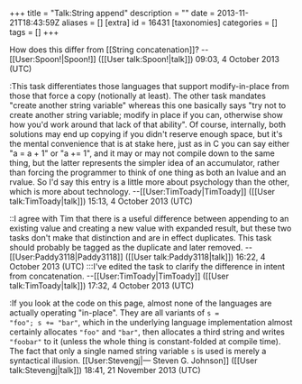 +++
title = "Talk:String append"
description = ""
date = 2013-11-21T18:43:59Z
aliases = []
[extra]
id = 16431
[taxonomies]
categories = []
tags = []
+++

How does this differ from [[String concatenation]]? --[[User:Spoon!|Spoon!]] ([[User talk:Spoon!|talk]]) 09:03, 4 October 2013 (UTC)

:This task differentiates those languages that support modify-in-place from those that force a copy (notionally at least).  The other task mandates "create another string variable" whereas this one basically says "try not to create another string variable; modify in place if you can, otherwise show how you'd work around that lack of that ability".  Of course, internally, both solutions may end up copying if you didn't reserve enough space, but it's the mental convenience that is at stake here, just as in C you can say either "a = a + 1" or "a += 1", and it may or may not compile down to the same thing, but the latter represents the simpler idea of an accumulator, rather than forcing the programmer to think of one thing as both an lvalue and an rvalue.  So I'd say this entry is a little more about psychology than the other, which is more about technology.  --[[User:TimToady|TimToady]] ([[User talk:TimToady|talk]]) 15:13, 4 October 2013 (UTC)

::I agree with Tim that there is a useful difference between appending to an existing value and creating a new value with expanded result, but these two tasks don't make that distinction and are in effect duplicates. This task should probably be tagged as the duplicate and later removed. --[[User:Paddy3118|Paddy3118]] ([[User talk:Paddy3118|talk]]) 16:22, 4 October 2013 (UTC)
:::I've edited the task to clarify the difference in intent from concatenation.  --[[User:TimToady|TimToady]] ([[User talk:TimToady|talk]]) 17:32, 4 October 2013 (UTC)

:If you look at the code on this page, almost none of the languages are actually operating "in-place".  They are all variants of <code>s = "foo"; s += "bar"</code>, which in the underlying language implementation almost certainly allocates <code>"foo"</code> and <code>"bar"</code>, then allocates a third string and writes <code>"foobar"</code> to it (unless the whole thing is constant-folded at compile time).  The fact that only a single named string variable <code>s</code> is used is merely a syntactical illusion. [[User:Stevengj|— Steven G. Johnson]] ([[User talk:Stevengj|talk]]) 18:41, 21 November 2013 (UTC)
